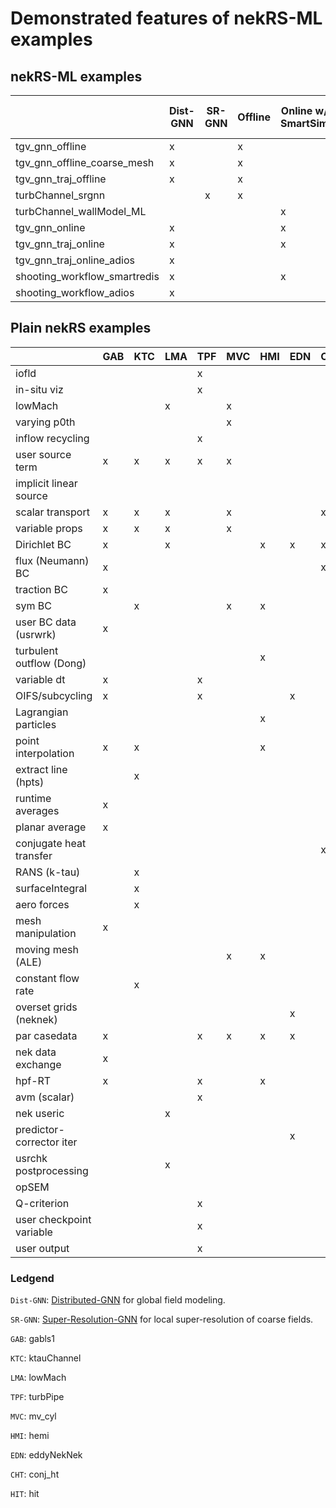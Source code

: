 # Demonstrated features of nekRS-ML examples

## nekRS-ML examples

|                              | Dist-GNN | SR-GNN | Offline | Online w/ SmartSim | Online w/ ADIOS2 | p-coarsening |
|------------------------------|----------|--------|---------|--------------------|------------------|--------------|
| tgv_gnn_offline              |   x      |        |  x      |                    |                  |              |
| tgv_gnn_offline_coarse_mesh  |   x      |        |  x      |                    |                  |       x      |
| tgv_gnn_traj_offline         |   x      |        |  x      |                    |                  |              |
| turbChannel_srgnn            |          |    x   |  x      |                    |                  |       x      |
| turbChannel_wallModel_ML     |          |        |         |        x           |                  |              |
| tgv_gnn_online               |   x      |        |         |        x           |                  |              |
| tgv_gnn_traj_online          |   x      |        |         |        x           |                  |              |
| tgv_gnn_traj_online_adios    |   x      |        |         |                    |        x         |              |
| shooting_workflow_smartredis |   x      |        |         |        x           |                  |              |
| shooting_workflow_adios      |   x      |        |         |                    |        x         |              |


## Plain nekRS examples

|                          | GAB | KTC | LMA | TPF | MVC | HMI | EDN | CHT | HIT |
|--------------------------|-----|-----|-----|-----|-----|-----|-----|-----|-----|
| iofld                    |     |     |     |  x  |     |     |     |     |     |
| in-situ viz              |     |     |     |  x  |     |     |     |     |     |
| lowMach                  |     |     |  x  |     |  x  |     |     |     |     |
| varying p0th             |     |     |     |     |  x  |     |     |     |     |
| inflow recycling         |     |     |     |  x  |     |     |     |     |     |
| user source term         |  x  |  x  |  x  |  x  |  x  |     |     |     |  x  |
| implicit linear source   |     |     |     |     |     |     |     |     |  x  |
| scalar transport         |  x  |  x  |  x  |     |  x  |     |     |  x  |     |
| variable props           |  x  |  x  |  x  |     |  x  |     |     |     |     |
| Dirichlet BC             |  x  |     |  x  |     |     |  x  |  x  |  x  |     |
| flux (Neumann) BC        |  x  |     |     |     |     |     |     |  x  |     |
| traction BC              |  x  |     |     |     |     |     |     |     |     |
| sym BC                   |     |  x  |     |     |  x  |  x  |     |     |     |
| user BC data (usrwrk)    |  x  |     |     |     |     |     |     |     |     |
| turbulent outflow (Dong) |     |     |     |     |     |  x  |     |     |     |
| variable dt              |  x  |     |     |  x  |     |     |     |     |     |
| OIFS/subcycling          |  x  |     |     |  x  |     |     |  x  |     |     |
| Lagrangian particles     |     |     |     |     |     |  x  |     |     |     |
| point interpolation      |  x  |  x  |     |     |     |  x  |     |     |     |
| extract line (hpts)      |     |  x  |     |     |     |     |     |     |     |
| runtime averages         |  x  |     |     |     |     |     |     |     |     |
| planar average           |  x  |     |     |     |     |     |     |     |     |
| conjugate heat transfer  |     |     |     |     |     |     |     |  x  |     |
| RANS (k-tau)             |     |  x  |     |     |     |     |     |     |     |
| surfaceIntegral          |     |  x  |     |     |     |     |     |     |     |
| aero forces              |     |  x  |     |     |     |     |     |     |     |
| mesh manipulation        |  x  |     |     |     |     |     |     |     |     |
| moving mesh (ALE)        |     |     |     |     |  x  |  x  |     |     |     |
| constant flow rate       |     |  x  |     |     |     |     |     |     |     |
| overset grids (neknek)   |     |     |     |     |     |     |  x  |     |     |
| par casedata             |  x  |     |     |  x  |  x  |  x  |  x  |     |     |
| nek data exchange        |  x  |     |     |     |     |     |     |     |     |
| hpf-RT                   |  x  |     |     |  x  |     |  x  |     |     |     |
| avm (scalar)             |     |     |     |  x  |     |     |     |     |     |
| nek useric               |     |     |  x  |     |     |     |     |     |     |
| predictor-corrector iter |     |     |     |     |     |     |  x  |     |     |
| usrchk postprocessing    |     |     |  x  |     |     |     |     |     |     |
| opSEM                    |     |     |     |     |     |     |     |     |  x  |
| Q-criterion              |     |     |     |  x  |     |     |     |     |  x  |
| user checkpoint variable |     |     |     |  x  |     |     |     |     |     |
| user output              |     |     |     |  x  |     |     |     |     |     |

### Ledgend
`Dist-GNN`: [Distributed-GNN](https://ieeexplore.ieee.org/abstract/document/10820662) for global field modeling.

`SR-GNN`: [Super-Resolution-GNN](https://www.sciencedirect.com/science/article/abs/pii/S0045782525003445) for local super-resolution of coarse fields.

`GAB`: gabls1

`KTC`: ktauChannel

`LMA`: lowMach

`TPF`: turbPipe

`MVC`: mv_cyl

`HMI`: hemi

`EDN`: eddyNekNek                

`CHT`: conj_ht               

`HIT`: hit                
